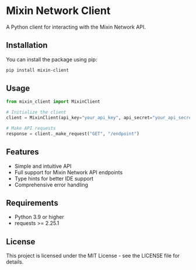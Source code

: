 # Mixin Network Client

A Python client for interacting with the Mixin Network API.

## Installation

You can install the package using pip:

```bash
pip install mixin-client
```

## Usage

```python
from mixin_client import MixinClient

# Initialize the client
client = MixinClient(api_key="your_api_key", api_secret="your_api_secret")

# Make API requests
response = client._make_request("GET", "/endpoint")
```

## Features

- Simple and intuitive API
- Full support for Mixin Network API endpoints
- Type hints for better IDE support
- Comprehensive error handling

## Requirements

- Python 3.9 or higher
- requests >= 2.25.1

## License

This project is licensed under the MIT License - see the LICENSE file for details. 